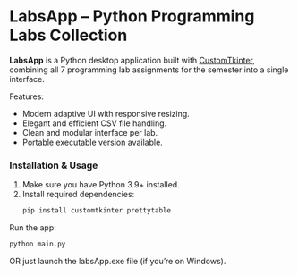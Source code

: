 # LabsApp – Python Programming Labs Collection

**LabsApp** is a Python desktop application built with [CustomTkinter](https://github.com/TomSchimansky/CustomTkinter), combining all 7 programming lab assignments for the semester into a single interface.

Features:
- Modern adaptive UI with responsive resizing.
- Elegant and efficient CSV file handling.
- Clean and modular interface per lab.
- Portable executable version available.

### Installation & Usage

1. Make sure you have Python 3.9+ installed.
2. Install required dependencies:
   ```bash
   pip install customtkinter prettytable
Run the app:
   ```bash
   python main.py
```
OR just launch the labsApp.exe file (if you’re on Windows).
